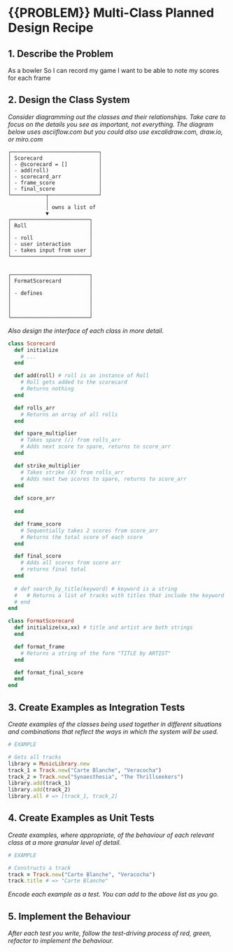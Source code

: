 # {{PROBLEM}} Multi-Class Planned Design Recipe

## 1. Describe the Problem

As a bowler
So I can record my game
I want to be able to note my scores for each frame

## 2. Design the Class System

_Consider diagramming out the classes and their relationships. Take care to
focus on the details you see as important, not everything. The diagram below
uses asciiflow.com but you could also use excalidraw.com, draw.io, or miro.com_

```
┌────────────────────────────┐
│ Scorecard                  │
│ - @scorecard = []          │
│ - add(roll)                │
│ - scorecard_arr            │
│ - frame_score              │
│ - final_score              │
└───────────┬────────────────┘
            │
            │ owns a list of
            ▼
┌─────────────────────────┐
│ Roll                    │
│                         │
│ - roll                  │
│ - user interaction      │
│ - takes input from user │
└─────────────────────────┘


┌─────────────────────────┐
│ FormatScorecard         │
│                         │
│ - defines               │
│                         │
│                         │
│                         │
└─────────────────────────┘
```

_Also design the interface of each class in more detail._

```ruby
class Scorecard
  def initialize
    # ...
  end

  def add(roll) # roll is an instance of Roll
    # Roll gets added to the scorecard
    # Returns nothing
  end

  def rolls_arr
    # Returns an array of all rolls
  end

  def spare_multiplier
    # Takes spare (/) from rolls_arr
    # Adds next score to spare, returns to score_arr
  end

  def strike_multiplier
    # Takes strike (X) from rolls_arr
    # Adds next two scores to spare, returns to score_arr
  end
  
  def score_arr
    
  end

  def frame_score
    # Sequentially takes 2 scores from score_arr
    # Returns the total score of each score
  end

  def final_score
    # Adds all scores from score arr
    # returns final total
  end
  
  # def search_by_title(keyword) # keyword is a string
  #   # Returns a list of tracks with titles that include the keyword
  # end
end

class FormatScorecard
  def initialize(xx,xx) # title and artist are both strings
  end

  def format_frame
    # Returns a string of the form "TITLE by ARTIST"
  end

  def format_final_score
  end
end
```

## 3. Create Examples as Integration Tests

_Create examples of the classes being used together in different situations and
combinations that reflect the ways in which the system will be used._

```ruby
# EXAMPLE

# Gets all tracks
library = MusicLibrary.new
track_1 = Track.new("Carte Blanche", "Veracocha")
track_2 = Track.new("Synaesthesia", "The Thrillseekers")
library.add(track_1)
library.add(track_2)
library.all # => [track_1, track_2]
```

## 4. Create Examples as Unit Tests

_Create examples, where appropriate, of the behaviour of each relevant class at
a more granular level of detail._

```ruby
# EXAMPLE

# Constructs a track
track = Track.new("Carte Blanche", "Veracocha")
track.title # => "Carte Blanche"
```

_Encode each example as a test. You can add to the above list as you go._

## 5. Implement the Behaviour

_After each test you write, follow the test-driving process of red, green,
refactor to implement the behaviour._